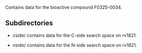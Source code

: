 Contains data for the bioactive compound F0325-0034.

## Subdirectories

- cside/ contains data for the C-side search space on rv1821.

- nside/ contains data for the N-side search space on rv1821.

